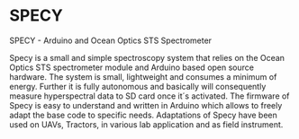 # SPECY
SPECY - Arduino and Ocean Optics STS Spectrometer 

Specy is a small and simple spectroscopy system that relies on the Ocean Optics STS spectrometer module and Arduino based open source hardware. The system is small, lightweight and consumes a minimum of energy. Further it is fully autonomous and basically will consequently measure hyperspectral data to SD card once it´s activated.
The firmware of Specy is easy to understand and written in Arduino which allows to freely adapt the base code to specific needs. Adaptations of Specy have been used on UAVs, Tractors, in various lab application and as field instrument.

